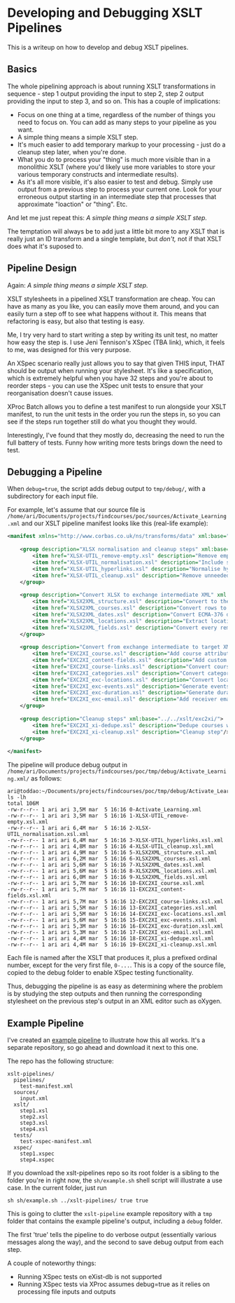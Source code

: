 # Developing and Debugging XSLT Pipelines

This is a writeup on how to develop and debug XSLT pipelines.


## Basics

The whole pipelining approach is about running XSLT transformations in sequence - step 1 output providing the input to step 2, step 2 output providing the input to step 3, and so on. This has a couple of implications:

* Focus on one thing at a time, regardless of the number of things you need to focus on. You can add as many steps to your pipeline as you want.
* A simple thing means a simple XSLT step.
* It's much easier to add temporary markup to your processing - just do a cleanup step later, when you're done.
* What you do to process your "thing" is much more visible than in a monolithic XSLT (where you'd likely use more variables to store your various temporary constructs and intermediate results).
* As it's all more visible, it's also easier to test and debug. Simply use output from a previous step to process your current one. Look for your erroneous output starting in an intermediate step that processes that approximate "loaction" or "thing". Etc.

And let me just repeat this: *A simple thing means a simple XSLT step.*

The temptation will always be to add just a little bit more to any XSLT that is really just an ID transform and a single template, but *don't,* not if that XSLT does what it's suposed to.


## Pipeline Design

Again: *A simple thing means a simple XSLT step.*

XSLT stylesheets in a pipelined XSLT transformation are cheap. You can have as many as you like, you can easily move them around, and you can easily turn a step off to see what happens without it. This means that refactoring is easy, but also that testing is easy.

Me, I try very hard to start writing a step by writing its unit test, no matter how easy the step is. I use Jeni Tennison's XSpec (TBA link), which, it feels to me, was designed for this very purpose.

An XSpec scenario really just allows you to say that given THIS input, THAT should be output when running your stylesheet. It's like a specification, which is extremely helpful when you have 32 steps and you're about to reorder steps - you can use the XSpec unit tests to ensure that your reorganisation doesn't cause issues.

XProc Batch allows you to define a test manifest to run alongside your XSLT manifest, to run the unit tests in the order you run the steps in, so you can see if the steps run together still do what you thought they would.

Interestingly, I've found that they mostly do, decreasing the need to run the full battery of tests. Funny how writing more tests brings down the need to test.


## Debugging a Pipeline

When `debug=true`, the script adds debug output to `tmp/debug/`, with a subdirectory for each input file.

For example, let's assume that our source file is `/home/ari/Documents/projects/findcourses/poc/sources/Activate_Learning.xml` and our XSLT pipeline manifest looks like this (real-life example):

```XML
<manifest xmlns="http://www.corbas.co.uk/ns/transforms/data" xml:base=".">
    
    <group description="XLSX normalisation and cleanup steps" xml:base="../../xslt/common/">
        <item href="XLSX-UTIL_remove-empty.xsl" description="Remove empty sheet rows"/>
        <item href="XLSX-UTIL_normalisation.xsl" description="Include shared strings inline"/>
        <item href="XLSX-UTIL_hyperlinks.xsl" description="Normalise hyperlinks"/>
        <item href="XLSX-UTIL_cleanup.xsl" description="Remove unneeded XLSX elements"/>
    </group>
    
    <group description="Convert XLSX to exchange intermediate XML" xml:base="../../xslt/common/">
        <item href="XLSX2XML_structure.xsl" description="Convert to the main wrappers and generate a coordinate lookup"/>
        <item href="XLSX2XML_courses.xsl" description="Convert rows to courses"/>
        <item href="XLSX2XML_dates.xsl" description="Convert ECMA-376 dates to human-readable format"/>
        <item href="XLSX2XML_locations.xsl" description="Extract location info from course data to locations wrapper, leave behind converted location info in courses"/>
        <item href="XLSX2XML_fields.xsl" description="Convert every remaining cell to @target-mamed elements"/>
    </group>
    
    <group description="Convert from exchange intermediate to target XML format" xml:base="../../xslt/exc2xi/">
        <item href="EXC2XI_course.xsl" description="Add course attributes"/>
        <item href="EXC2XI_content-fields.xsl" description="Add custom content fields and make the contents into CDATA sections"/>
        <item href="EXC2XI_course-links.xsl" description="Convert course-links to links"/>
        <item href="EXC2XI_categories.xsl" description="Convert category info"/>
        <item href="EXC2XI_exc-locations.xsl" description="Convert locations info from exc to target"/>
        <item href="EXC2XI_exc-events.xsl" description="Generate events"/>
        <item href="EXC2XI_exc-duration.xsl" description="Generate duration info"/>
        <item href="EXC2XI_exc-email.xsl" description="Add receiver email"/>
    </group>
    
    <group description="Cleanup steps" xml:base="../../xslt/exc2xi/">
        <item href="EXC2XI_xi-dedupe.xsl" description="Dedupe courses with the same ID. Keep events from all course instances."/>
        <item href="EXC2XI_xi-cleanup.xsl" description="Cleanup step"/>
    </group>
    
</manifest>
```

The pipeline will produce debug output in `/home/ari/Documents/projects/findcourses/poc/tmp/debug/Activate_Learning.xml/` as follows:

```
ari@toddao:~/Documents/projects/findcourses/poc/tmp/debug/Activate_Learning.xml$ ls -lh
total 106M
-rw-r--r-- 1 ari ari 3,5M mar  5 16:16 0-Activate_Learning.xml
-rw-r--r-- 1 ari ari 3,5M mar  5 16:16 1-XLSX-UTIL_remove-empty.xsl.xml
-rw-r--r-- 1 ari ari 6,4M mar  5 16:16 2-XLSX-UTIL_normalisation.xsl.xml
-rw-r--r-- 1 ari ari 6,4M mar  5 16:16 3-XLSX-UTIL_hyperlinks.xsl.xml
-rw-r--r-- 1 ari ari 4,8M mar  5 16:16 4-XLSX-UTIL_cleanup.xsl.xml
-rw-r--r-- 1 ari ari 4,9M mar  5 16:16 5-XLSX2XML_structure.xsl.xml
-rw-r--r-- 1 ari ari 6,2M mar  5 16:16 6-XLSX2XML_courses.xsl.xml
-rw-r--r-- 1 ari ari 5,6M mar  5 16:16 7-XLSX2XML_dates.xsl.xml
-rw-r--r-- 1 ari ari 5,6M mar  5 16:16 8-XLSX2XML_locations.xsl.xml
-rw-r--r-- 1 ari ari 6,0M mar  5 16:16 9-XLSX2XML_fields.xsl.xml
-rw-r--r-- 1 ari ari 5,7M mar  5 16:16 10-EXC2XI_course.xsl.xml
-rw-r--r-- 1 ari ari 5,7M mar  5 16:16 11-EXC2XI_content-fields.xsl.xml
-rw-r--r-- 1 ari ari 5,7M mar  5 16:16 12-EXC2XI_course-links.xsl.xml
-rw-r--r-- 1 ari ari 5,5M mar  5 16:16 13-EXC2XI_categories.xsl.xml
-rw-r--r-- 1 ari ari 5,5M mar  5 16:16 14-EXC2XI_exc-locations.xsl.xml
-rw-r--r-- 1 ari ari 5,6M mar  5 16:16 15-EXC2XI_exc-events.xsl.xml
-rw-r--r-- 1 ari ari 5,3M mar  5 16:16 16-EXC2XI_exc-duration.xsl.xml
-rw-r--r-- 1 ari ari 5,3M mar  5 16:16 17-EXC2XI_exc-email.xsl.xml
-rw-r--r-- 1 ari ari 4,4M mar  5 16:16 18-EXC2XI_xi-dedupe.xsl.xml
-rw-r--r-- 1 ari ari 4,4M mar  5 16:16 19-EXC2XI_xi-cleanup.xsl.xml
```

Each file is named after the XSLT that produces it, plus a prefixed ordinal number, except for the very first file, `0-...`. This is a copy of the source file, copied to the debug folder to enable XSpec testing functionality.

Thus, debugging the pipeline is as easy as determining where the problem is by studying the step outputs and then running the corresponding stylesheet on the previous step's output in an XML editor such as oXygen.


## Example Pipeline

I've created an [example pipeline](https://github.com/sgmlguru/xslt-pipelines) to illustrate how this all works. It's a separate repository, so go ahead and download it next to this one. 

The repo has the following structure:

```
xslt-pipelines/
  pipelines/
    test-manifest.xml
  sources/
    input.xml  
  xslt/
    step1.xsl
    step2.xsl
    step3.xsl
    step4.xsl
  tests/
  	test-xspec-manifest.xml
  xspec/
  	step1.xspec
  	step4.xspec
```

If you download the xslt-pipelines repo so its root folder is a sibling to the folder you're in right now, the `sh/example.sh` shell script will illustrate a use case. In the current folder, just run

```
sh sh/example.sh ../xslt-pipelines/ true true
```

This is going to clutter the `xslt-pipeline` example repository with a `tmp` folder that contains the example pipeline's output, including a `debug` folder.

The first 'true' tells the pipeline to do verbose output (essentially various messages along the way), and the second to save debug output from each step.

A couple of noteworthy things:

* Running XSpec tests on eXist-db is not supported
* Running XSpec tests via XProc assumes debug=true as it relies on processing file inputs and outputs

